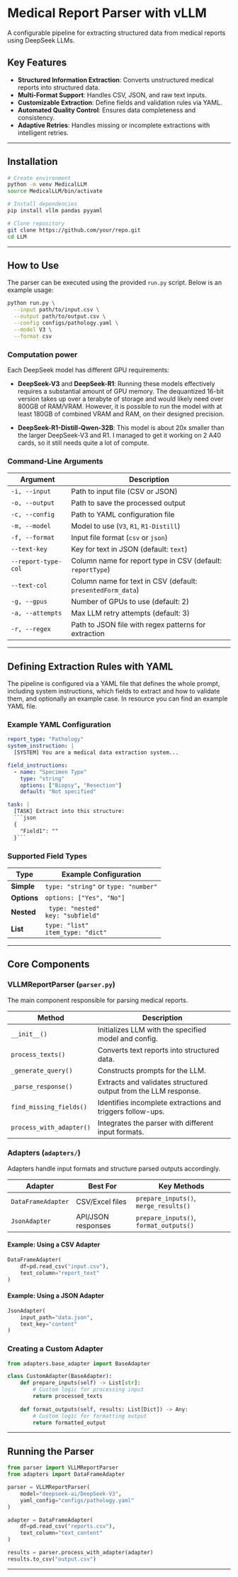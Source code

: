 # Medical Report Parser with vLLM

A configurable pipeline for extracting structured data from medical reports using DeepSeek LLMs.

## Key Features

- **Structured Information Extraction**: Converts unstructured medical reports into structured data.
- **Multi-Format Support**: Handles CSV, JSON, and raw text inputs.
- **Customizable Extraction**: Define fields and validation rules via YAML.
- **Automated Quality Control**: Ensures data completeness and consistency.
- **Adaptive Retries**: Handles missing or incomplete extractions with intelligent retries.

---

## Installation

```bash
# Create environment
python -m venv MedicalLLM
source MedicalLLM/bin/activate

# Install dependencies
pip install vllm pandas pyyaml

# Clone repository
git clone https://github.com/your/repo.git
cd LLM
```

---

## How to Use

The parser can be executed using the provided `run.py` script. Below is an example usage:

```bash
python run.py \
  --input path/to/input.csv \
  --output path/to/output.csv \
  --config configs/pathology.yaml \
  --model V3 \
  --format csv
```

### Computation power

Each DeepSeek model has different GPU requirements:

- **DeepSeek-V3** and **DeepSeek-R1**: Running these models effectively requires a substantial amount of GPU memory. The dequantized 16-bit version takes up over a terabyte of storage and would likely need over 800GB of RAM/VRAM.  However, it is possible to run the model with at least 180GB of combined VRAM and RAM, on their designed precision.

- **DeepSeek-R1-Distill-Qwen-32B**: This model is about 20x smaller than the larger DeepSeek-V3 and R1. I managed to get it working on 2 A40 cards, so it still needs quite a lot of compute.

### Command-Line Arguments

| Argument | Description |
|----------|-------------|
| `-i, --input` | Path to input file (CSV or JSON) |
| `-o, --output` | Path to save the processed output |
| `-c, --config` | Path to YAML configuration file |
| `-m, --model` | Model to use (`V3`, `R1`, `R1-Distill`) |
| `-f, --format` | Input file format (`csv` or `json`) |
| `--text-key` | Key for text in JSON (default: `text`) |
| `--report-type-col` | Column name for report type in CSV (default: `reportType`) |
| `--text-col` | Column name for text in CSV (default: `presentedForm_data`) |
| `-g, --gpus` | Number of GPUs to use (default: 2) |
| `-a, --attempts` | Max LLM retry attempts (default: 3) |
| `-r, --regex` | Path to JSON file with regex patterns for extraction |

---

## Defining Extraction Rules with YAML

The pipeline is configured via a YAML file that defines the whole prompt, including system instructions, which fields to extract and how to validate them, and optionally an example case. In resource you can find an example YAML file.

### Example YAML Configuration

```yaml
report_type: "Pathology"
system_instruction: |
  [SYSTEM] You are a medical data extraction system...

field_instructions:
  - name: "Specimen Type"
    type: "string"
    options: ["Biopsy", "Resection"]
    default: "Not specified"

task: |
  [TASK] Extract into this structure:
  ```json
  {
    "Field1": ""
  }```
```

### Supported Field Types

| Type    | Example Configuration |
|---------|------------------------|
| **Simple** | `type: "string"` or `type: "number"` |
| **Options** | `options: ["Yes", "No"]` |
| **Nested** | ` type: "nested"`<br> `key: "subfield"` |
| **List** | `type: "list"`<br> `item_type: "dict"` |

---

## Core Components

### VLLMReportParser (`parser.py`)

The main component responsible for parsing medical reports.

| Method | Description |
|--------|------------|
| `__init__()` | Initializes LLM with the specified model and config. |
| `process_texts()` | Converts text reports into structured data. |
| `_generate_query()` | Constructs prompts for the LLM. |
| `_parse_response()` | Extracts and validates structured output from the LLM response. |
| `find_missing_fields()` | Identifies incomplete extractions and triggers follow-ups. |
| `process_with_adapter()` | Integrates the parser with different input formats. |

### Adapters (`adapters/`)

Adapters handle input formats and structure parsed outputs accordingly.

| Adapter | Best For | Key Methods |
|---------|----------|-------------|
| `DataFrameAdapter` | CSV/Excel files | `prepare_inputs()`, `merge_results()` |
| `JsonAdapter` | API/JSON responses | `prepare_inputs()`, `format_outputs()` |

#### Example: Using a CSV Adapter
```python
DataFrameAdapter(
    df=pd.read_csv("input.csv"),
    text_column="report_text"
)
```

#### Example: Using a JSON Adapter
```python
JsonAdapter(
    input_path="data.json",
    text_key="content"
)
```

### Creating a Custom Adapter
```python
from adapters.base_adapter import BaseAdapter

class CustomAdapter(BaseAdapter):
    def prepare_inputs(self) -> List[str]:
        # Custom logic for processing input
        return processed_texts
        
    def format_outputs(self, results: List[Dict]) -> Any:
        # Custom logic for formatting output
        return formatted_output
```

---

## Running the Parser

```python
from parser import VLLMReportParser
from adapters import DataFrameAdapter

parser = VLLMReportParser(
    model="deepseek-ai/DeepSeek-V3",
    yaml_config="configs/pathology.yaml"
)

adapter = DataFrameAdapter(
    df=pd.read_csv("reports.csv"),
    text_column="text_content"
)

results = parser.process_with_adapter(adapter)
results.to_csv("output.csv")
```

---